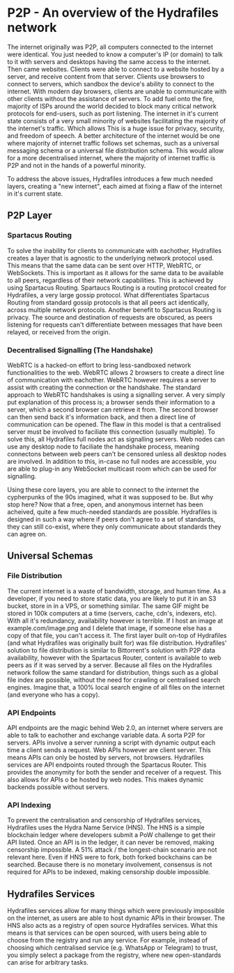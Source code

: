 # P2P - An overview of the Hydrafiles network

The internet originally was P2P, all computers connected to the internet were identical. You just needed to know a computer's IP (or domain) to talk to it with servers and desktops having the same access to the internet. Then came websites.
Clients were able to connect to a website hosted by a server, and receive content from that server. Clients use browsers to connect to servers, which sandbox the device's ability to connect to the internet. With modern day browsers, clients
are unable to communicate with other clients without the assistance of servers. To add fuel onto the fire, majority of ISPs around the world decided to block many critical network protocols for end-users, such as port listening. The
internet in it's current state consists of a very small minority of websites facilitating the majority of the internet's traffic. Which allows This is a huge issue for privacy, security, and freedom of speech. A better architecture of the
internet would be one where majority of internet traffic follows set schemas, such as a universal messaging schema or a universal file distribution schema. This would allow for a more decentralised internet, where the majority of internet
traffic is P2P and not in the hands of a powerful minority.

To address the above issues, Hydrafiles introduces a few much needed layers, creating a "new internet", each aimed at fixing a flaw of the internet in it's current state.

## P2P Layer

### Spartacus Routing

To solve the inability for clients to communicate with eachother, Hydrafiles creates a layer that is agnostic to the underlying network protocol used. This means that the same data can be sent over HTTP, WebRTC, or WebSockets. This is
important as it allows for the same data to be available to all peers, regardless of their network capabilities. This is achieved by using Spartacus Routing. Spartaucs Routing is a routing protocol created for Hydrafiles, a very large
gossip protocol. What differentiates Spartacus Routing from standard gossip protocols is that all peers act identically, across multiple network protocols. Another benefit to Spartacus Routing is privacy. The source and destination of
requests are obscured, as peers listening for requests can't differentiate between messages that have been relayed, or received from the origin.

### Decentralised Signalling (The Handshake)

WebRTC is a hacked-on effort to bring less-sandboxed network functionalities to the web. WebRTC allows 2 browsers to create a direct line of communication with eachother. WebRTC however requires a server to assist with creating the connection or the handshake. The standard approach to WebRTC handshakes is using a signalling server. A very simply put explanation of this process is; a browser sends their information to a server, which a second browser can retrieve it from. The second browser can then send back it's information back, and then a direct line of communication can be opened. The flaw in this model is that a centralised server must be involved to faciliate this connection (usually multiple). To solve this, all Hydrafiles full nodes act as signalling servers. Web nodes can use any desktop node to faciliate the handshake process, meaning connectons between web peers can't be censored unless all desktop nodes are involved. In addition to this, in-case no full nodes are accessible, you are able to plug-in any WebSocket multicast room which can be used for signalling.

Using these core layers, you are able to connect to the internet the cypherpunks of the 90s imagined, what it was supposed to be. But why stop here? Now that a free, open, and anonymous internet has been acheived, quite a few much-needed
standards are possible. Hydrafiles is designed in such a way where if peers don't agree to a set of standards, they can still co-exist, where they only communicate about standards they can agree on.

## Universal Schemas

### File Distribution

The current internet is a waste of bandwidth, storage, and human time. As a developer, if you need to store static data, you are likely to put it in an S3 bucket, store in in a VPS, or something similar. The same GIF might be stored in 100k
computers at a time (servers, cache, cdn's, indexers, etc). With all it's redundancy, availability however is terrible. If I host an image at example.com/image.png and I delete that image, if someone else has a copy of that file, you can't
access it. The first layer built on-top of Hydrafiles (and what Hydrafiles was originally built for) was file distribution. Hydrafiles' solution to file distribution is similar to Bittorrent's solution with P2P data availability, however
with the Spartacus Router, content is available to web peers as if it was served by a server. Because all files on the Hydrafiles network follow the same standard for distribution, things such as a global file index are possible, without
the need for crawling or centralised search engines. Imagine that, a 100% local search engine of all files on the internet (and everyone who has a copy).

### API Endpoints

API endpoints are the magic behind Web 2.0, an internet where servers are able to talk to eachother and exchange variable data. A sorta P2P for servers. APIs involve a server running a script with dynamic output each time a client sends a
request. Web APIs however are client server. This means APIs can only be hosted by servers, not browsers. Hydrafiles services are API endpoints routed through the Spartacus Router. This provides the anonymity for both the sender and
receiver of a request. This also allows for APIs o be hosted by web nodes. This makes dynamic backends possible without servers.

### API Indexing

To prevent the centralisation and censorship of Hydrafiles services, Hydrafiles uses the Hydra Name Service (HNS). The HNS is a simple blockchain ledger where developers submit a PoW challenge to get their API listed. Once an API is in the
ledger, it can never be removed, making censorship impossible. A 51% attack / the longest-chain scenario are not relevant here. Even if HNS were to fork, both forked bockchains can be searched. Because there is no monetary involvement,
consensus is not required for APIs to be indexed, making censorship double impossible.

## Hydrafiles Services

Hydrafiles services allow for many things which were previously impossible on the internet, as users are able to host dynamic APIs in their browser. The HNS also acts as a registry of open source Hydrafiles services. What this means is that
services can be open sourced, with users being able to choose from the registry and run any service. For example, instead of choosing which centralised service (e.g. WhatsApp or Telegram) to trust, you simply select a package from the
registry, where new open-standards can arise for arbitrary tasks.
